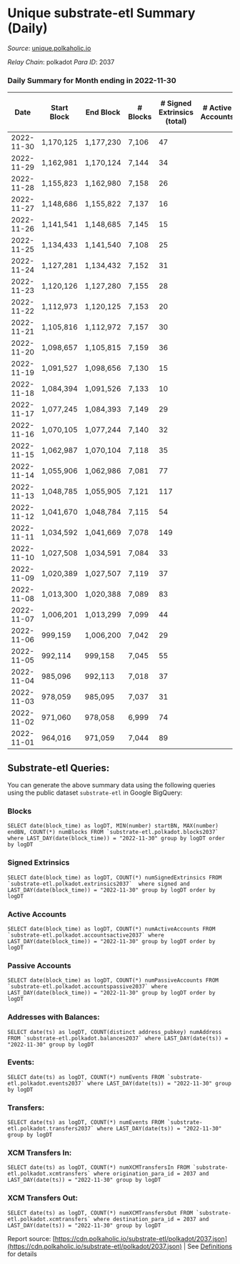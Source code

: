 # Unique substrate-etl Summary (Daily)

_Source_: [unique.polkaholic.io](https://unique.polkaholic.io)

*Relay Chain*: polkadot
*Para ID*: 2037



### Daily Summary for Month ending in 2022-11-30


| Date | Start Block | End Block | # Blocks | # Signed Extrinsics (total) | # Active Accounts | # Passive | # New | # Addresses with Balances | # Events | # Transfers | # XCM Transfers In | # XCM Transfers Out | Issues | 
| ---- | ----------- | --------- | -------- | --------------------------- | ----------------- | --------- | ----- | ------------------------- | -------- | ----------- | ------------------ | ------------------- | ------ |
| 2022-11-30 | 1,170,125 | 1,177,230 | 7,106 | 47 |  |  |  | 15,788 | 15,511 | 34  |   |   |  |
| 2022-11-29 | 1,162,981 | 1,170,124 | 7,144 | 34 |  |  |  |  | 15,468 | 16  |   |   |  |
| 2022-11-28 | 1,155,823 | 1,162,980 | 7,158 | 26 |  |  |  |  | 15,474 | 12  |   |   |  |
| 2022-11-27 | 1,148,686 | 1,155,822 | 7,137 | 16 |  |  |  |  | 15,353 | 3  |   |   |  |
| 2022-11-26 | 1,141,541 | 1,148,685 | 7,145 | 15 |  |  |  |  | 15,369 | 6  |   |   |  |
| 2022-11-25 | 1,134,433 | 1,141,540 | 7,108 | 25 |  |  |  |  | 15,494 | 19  |   |   |  |
| 2022-11-24 | 1,127,281 | 1,134,432 | 7,152 | 31 |  |  |  |  | 15,466 | 18  |   |   |  |
| 2022-11-23 | 1,120,126 | 1,127,280 | 7,155 | 28 |  |  |  |  | 15,566 | 9  |   |   |  |
| 2022-11-22 | 1,112,973 | 1,120,125 | 7,153 | 20 |  |  |  |  | 15,535 | 12  |   |   |  |
| 2022-11-21 | 1,105,816 | 1,112,972 | 7,157 | 30 |  |  |  |  | 15,503 | 18  |   |   |  |
| 2022-11-20 | 1,098,657 | 1,105,815 | 7,159 | 36 |  |  |  |  | 15,526 | 20  |   |   |  |
| 2022-11-19 | 1,091,527 | 1,098,656 | 7,130 | 15 |  |  |  |  | 15,592 | 24  |   |   |  |
| 2022-11-18 | 1,084,394 | 1,091,526 | 7,133 | 10 |  |  |  |  | 15,412 | 5  |   |   |  |
| 2022-11-17 | 1,077,245 | 1,084,393 | 7,149 | 29 |  |  |  |  | 15,492 | 18  |   |   |  |
| 2022-11-16 | 1,070,105 | 1,077,244 | 7,140 | 32 |  |  |  |  | 15,443 | 28  |   |   |  |
| 2022-11-15 | 1,062,987 | 1,070,104 | 7,118 | 35 |  |  |  |  | 15,419 | 24  |   |   |  |
| 2022-11-14 | 1,055,906 | 1,062,986 | 7,081 | 77 |  |  |  |  | 15,553 | 61  |   |   |  |
| 2022-11-13 | 1,048,785 | 1,055,905 | 7,121 | 117 |  |  |  |  | 15,852 | 94  |   |   |  |
| 2022-11-12 | 1,041,670 | 1,048,784 | 7,115 | 54 |  |  |  |  | 15,509 | 40  |   |   |  |
| 2022-11-11 | 1,034,592 | 1,041,669 | 7,078 | 149 |  |  |  |  | 15,908 | 139  |   |   |  |
| 2022-11-10 | 1,027,508 | 1,034,591 | 7,084 | 33 |  |  |  |  | 15,336 | 20  |   |   |  |
| 2022-11-09 | 1,020,389 | 1,027,507 | 7,119 | 37 |  |  |  |  | 15,430 | 30  |   |   |  |
| 2022-11-08 | 1,013,300 | 1,020,388 | 7,089 | 83 |  |  |  |  | 15,859 | 61  |   |   |  |
| 2022-11-07 | 1,006,201 | 1,013,299 | 7,099 | 44 |  |  |  |  | 15,451 | 29  |   |   |  |
| 2022-11-06 | 999,159 | 1,006,200 | 7,042 | 29 |  |  |  |  | 15,224 | 17  |   |   |  |
| 2022-11-05 | 992,114 | 999,158 | 7,045 | 55 |  |  |  |  | 15,365 | 35  |   |   |  |
| 2022-11-04 | 985,096 | 992,113 | 7,018 | 37 |  |  |  |  | 15,235 | 19  |   |   |  |
| 2022-11-03 | 978,059 | 985,095 | 7,037 | 31 |  |  |  | 15,603 | 15,225 | 17  |   |   |  |
| 2022-11-02 | 971,060 | 978,058 | 6,999 | 74 |  |  |  | 15,598 | 15,367 | 41  |   |   |  |
| 2022-11-01 | 964,016 | 971,059 | 7,044 | 89 |  |  |  | 15,595 | 15,525 | 65  |   |   |  |

## Substrate-etl Queries:
You can generate the above summary data using the following queries using the public dataset `substrate-etl` in Google BigQuery:


### Blocks
```
SELECT date(block_time) as logDT, MIN(number) startBN, MAX(number) endBN, COUNT(*) numBlocks FROM `substrate-etl.polkadot.blocks2037`  where LAST_DAY(date(block_time)) = "2022-11-30" group by logDT order by logDT
```


### Signed Extrinsics
```
SELECT date(block_time) as logDT, COUNT(*) numSignedExtrinsics FROM `substrate-etl.polkadot.extrinsics2037`  where signed and LAST_DAY(date(block_time)) = "2022-11-30" group by logDT order by logDT
```


### Active Accounts
```
SELECT date(block_time) as logDT, COUNT(*) numActiveAccounts FROM `substrate-etl.polkadot.accountsactive2037` where LAST_DAY(date(block_time)) = "2022-11-30" group by logDT order by logDT
```


### Passive Accounts
```
SELECT date(block_time) as logDT, COUNT(*) numPassiveAccounts FROM `substrate-etl.polkadot.accountspassive2037` where LAST_DAY(date(block_time)) = "2022-11-30" group by logDT order by logDT
```


### Addresses with Balances:
```
SELECT date(ts) as logDT, COUNT(distinct address_pubkey) numAddress FROM `substrate-etl.polkadot.balances2037` where LAST_DAY(date(ts)) = "2022-11-30" group by logDT
```


### Events:
```
SELECT date(ts) as logDT, COUNT(*) numEvents FROM `substrate-etl.polkadot.events2037` where LAST_DAY(date(ts)) = "2022-11-30" group by logDT
```


### Transfers:
```
SELECT date(ts) as logDT, COUNT(*) numEvents FROM `substrate-etl.polkadot.transfers2037` where LAST_DAY(date(ts)) = "2022-11-30" group by logDT
```


### XCM Transfers In:
```
SELECT date(ts) as logDT, COUNT(*) numXCMTransfersIn FROM `substrate-etl.polkadot.xcmtransfers` where origination_para_id = 2037 and LAST_DAY(date(ts)) = "2022-11-30" group by logDT
```


### XCM Transfers Out:
```
SELECT date(ts) as logDT, COUNT(*) numXCMTransfersOut FROM `substrate-etl.polkadot.xcmtransfers` where destination_para_id = 2037 and LAST_DAY(date(ts)) = "2022-11-30" group by logDT
```



Report source: [https://cdn.polkaholic.io/substrate-etl/polkadot/2037.json](https://cdn.polkaholic.io/substrate-etl/polkadot/2037.json) | See [Definitions](/DEFINITIONS.md) for details
